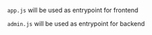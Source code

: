 `app.js` will be used as entrypoint for frontend

`admin.js` will be used as entrypoint for backend
